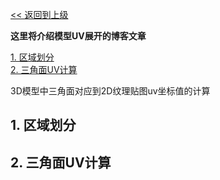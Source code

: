 [<< 返回到上级](index.md)

**这里将介绍模型UV展开的博客文章**  

[1. 区域划分](#1)  
[2. 三角面UV计算](#2)  

3D模型中三角面对应到2D纹理贴图uv坐标值的计算

<span id="1"></span>
## **1. 区域划分**  

<span id="2"></span>
## **2. 三角面UV计算**  
